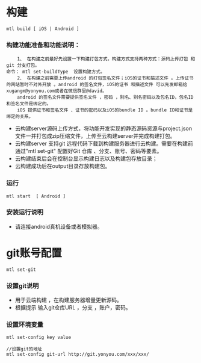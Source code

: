 <a name="构建" class="anchor"></a >
# 构建
```
mtl build [ iOS | Android ]
```
### 构建功能准备和功能说明：

```
    1、 在构建之前最好先设置一下构建打包方式，构建方式支持两种方式：源码上传打包 和 git 分支打包。 
命令： mtl set-buildType  设置构建方式。
    2、 在构建之前需要上传android 的打包签名文件；iOS的证书和描述文件 。上传证书的网站暂时不对外开放 。android 的签名文件，iOS的证书 和描述文件 可以先发邮箱给xugangm@yonyou.com或者在微信群里@david。
    android 的签名文件需要提供签名文件 ，密码 ，别名、别名密码以及包名ID，包名ID和签名文件是绑定的。
    iOS 提供证书和签名文件 、证书的密码以及iOS的bundle ID 。bundle ID和证书是绑定的关系。
```

+ 云构建server源码上传方式，将功能开发实现的静态源码资源与project.json 文件一并打包成zip压缩文件，上传至云构建server并完成构建打包。
+ 云构建server 支持git 远程代码下载到构建服务器进行云构建。需要在构建前通过"mtl set-git" 配置好Git 仓库 、分支、账号、密码等要素。
+ 云构建结束后会在控制台显示构建日志以及构建包存放目录；
+ 云构建成功后在output目录存放构建包。

### 运行

```
mtl start  [ Android ]
```
### 安装运行说明
+ 请连接android真机设备或者模拟器。


# git账号配置
```
mtl set-git  
```
### 设置git说明
+ 用于云端构建 ，在构建服务器增量更新源码。
+ 根据提示 输入git仓库URL ，分支 ，账户，密码。


### 设置环境变量
```
mtl set-config key value

//设置git的地址
mtl set-config git-url http://git.yonyou.com/xxx/xxx/
```